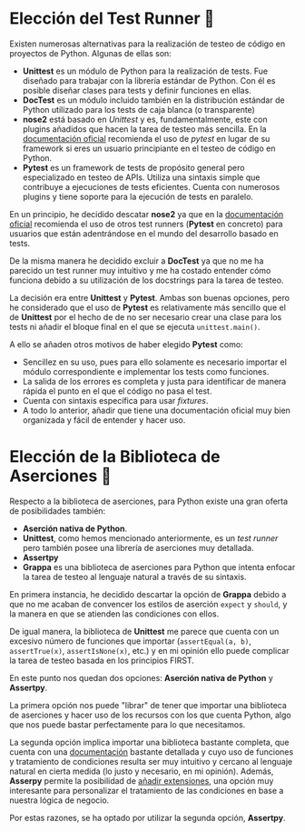 # Elección del Test Runner :runner:
Existen numerosas alternativas para la realización de testeo de código en proyectos de Python. Algunas de ellas son:

- **Unittest** es un módulo de Python para la realización de tests. Fue diseñado para trabajar con la librería estándar de Python. Con él es posible diseñar clases para tests y definir funciones en ellas.
- **DocTest** es un módulo incluido también en la distribución estándar de Python utilizado para los tests de caja blanca (o transparente)
- **nose2** está basado en *Unittest* y es, fundamentalmente, este con plugins añadidos que hacen la tarea de testeo más sencilla. En la [documentación oficial](https://docs.nose2.io/en/latest/#nose2-vs-pytest) recomienda el uso de *pytest* en lugar de su framework si eres un usuario principiante en el testeo de código en Python.
- **Pytest** es un framework de tests de propósito general pero especializado en testeo de APIs. Utiliza una sintaxis simple que contribuye a ejecuciones de tests eficientes. Cuenta con numerosos plugins y tiene soporte para la ejecución de tests en paralelo.

En un principio, he decidido descatar **nose2** ya que en la [documentación oficial](https://docs.nose2.io/en/latest/#nose2-vs-pytest) recomienda el uso de otros test runners (**Pytest** en concreto) para usuarios que están adentrándose en el mundo del desarrollo basado en tests.

De la misma manera he decidido excluir a **DocTest** ya que no me ha parecido un test runner muy intuitivo y me ha costado entender cómo funciona debido a su utilización de los docstrings para la tarea de testeo.

La decisión era entre **Unittest** y **Pytest**. Ambas son buenas opciones, pero he considerado que el uso de **Pytest** es relativamente más sencillo que el de **Unittest** por el hecho de de no ser necesario crear una clase para los tests ni añadir el bloque final en el que se ejecuta ```unittest.main()```. 

A ello se añaden otros motivos de haber elegido **Pytest** como:
- Sencillez en su uso, pues para ello solamente es necesario importar el módulo correspondiente e implementar los tests como funciones.
- La salida de los errores es completa y justa para identificar de manera rápida el punto en el que el código no pasa el test.
- Cuenta con sintaxis específica para usar *fixtures*.
- A todo lo anterior, añadir que tiene una documentación oficial muy bien organizada y fácil de entender y hacer uso.

# Elección de la Biblioteca de Aserciones :no_entry_sign:
Respecto a la biblioteca de aserciones, para Python existe una gran oferta de posibilidades también:

- **Aserción nativa de Python**.
- **Unittest**, como hemos mencionado anteriormente, es un *test runner* pero también posee una librería de aserciones muy detallada.
- **Assertpy** 
- **Grappa** es una biblioteca de aserciones para Python que intenta enfocar la tarea de testeo al lenguaje natural a través de su sintaxis.

En primera instancia, he decidido descartar la opción de **Grappa** debido a que no me acaban de convencer los estilos de aserción ```expect``` y ```should```, y la manera en que se atienden las condiciones con ellos. 

De igual manera, la biblioteca de **Unittest** me parece que cuenta con un excesivo número de funciones que importar (```assertEqual(a, b)```, ```assertTrue(x)```, ```assertIsNone(x)```, etc.) y en mi opinión ello puede complicar la tarea de testeo basada en los principios FIRST.

En este punto nos quedan dos opciones: **Aserción nativa de Python** y **Assertpy**. 

La primera opción nos puede "librar" de tener que importar una biblioteca de aserciones y hacer uso de los recursos con los que cuenta Python, algo que nos puede bastar perfectamente para lo que necesitamos. 

La segunda opción implica importar una biblioteca bastante completa, que cuenta con una [documentación](https://assertpy.github.io/docs.html) bastante detallada y cuyo uso de funciones y tratamiento de condiciones resulta ser muy intuitivo y cercano al lenguaje natural en cierta medida (lo justo y necesario, en mi opinión). Además, **Asserpy** permite la posibilidad de [añadir extensiones](https://assertpy.github.io/docs.html#assertpy.assertpy.add_extension), una opción muy interesante para personalizar el tratamiento de las condiciones en base a nuestra lógica de negocio.

Por estas razones, se ha optado por utilizar la segunda opción, **Assertpy**.